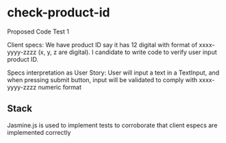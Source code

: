 # check-product-id

Proposed Code Test 1

Client specs: We have product ID say it has 12 digital with format of xxxx-yyyy-zzzz (x, y, z are digital). I candidate to write code to verify user input product ID.

Specs interpretation as User Story: User will input a text in a TextInput, and when pressing submit button, input will be validated to comply with xxxx-yyyy-zzzz numeric format

## Stack

Jasmine.js is used to implement tests to corroborate that client especs are implemented correctly
